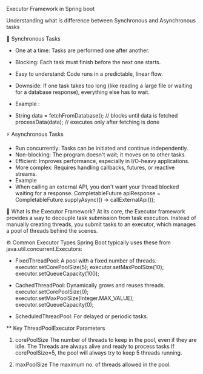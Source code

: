 
Executor Framework in Spring boot

Understanding what is difference between Synchronous and Asynchronous tasks

🔁 Synchronous Tasks
- One at a time: Tasks are performed one after another.
- Blocking: Each task must finish before the next one starts.
- Easy to understand: Code runs in a predictable, linear flow.
- Downside: If one task takes too long (like reading a large file or waiting for a database response), everything else has to wait.

- Example : 
- String data = fetchFromDatabase(); // blocks until data is fetched
  processData(data);                 // executes only after fetching is done

⚡ Asynchronous Tasks
- Run concurrently: Tasks can be initiated and continue independently.
- Non-blocking: The program doesn't wait; it moves on to other tasks.
- Efficient: Improves performance, especially in I/O-heavy applications.
- More complex: Requires handling callbacks, futures, or reactive streams.
- Example 
- When calling an external API, you don't want your thread blocked waiting for a response.
  CompletableFuture<String> apiResponse = CompletableFuture.supplyAsync(() -> callExternalApi());

🧵 What Is the Executor Framework?
At its core, the Executor framework provides a way to decouple task submission from task execution.
Instead of manually creating threads, you submit tasks to an executor, which manages a pool of threads behind the scenes.

⚙️ Common Executor Types
Spring Boot typically uses these from java.util.concurrent.Executors:
- FixedThreadPool: A pool with a fixed number of threads.
  executor.setCorePoolSize(5);
  executor.setMaxPoolSize(10);
  executor.setQueueCapacity(100);

- CachedThreadPool: Dynamically grows and reuses threads.
  executor.setCorePoolSize(0);
  executor.setMaxPoolSize(Integer.MAX_VALUE);
  executor.setQueueCapacity(0);

- ScheduledThreadPool: For delayed or periodic tasks.

** Key ThreadPoolExecutor Parameters

1. corePoolSize
The number of threads to keep in the pool, even if they are idle.
The Threads are always alive and ready to process tasks
If corePoolSize=5, the pool will always try to keep 5 threads running.

2. maxPoolSize 
The maximum no. of threads allowed in the pool.


